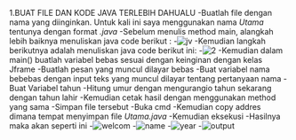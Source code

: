 1.BUAT FILE DAN KODE JAVA TERLEBIH DAHUALU
-Buatlah file dengan nama yang diinginkan. Untuk kali ini saya menggunakan nama *Utama* tentunya dengan format *.java*
-Sebelum menulis method main, alangkah lebih baiknya menuliskan java code berikut :
-![jv](https://user-images.githubusercontent.com/116275592/210800255-97e94436-8021-49f2-a9cc-017dc6df363e.png)
-Kemudian langkah berikutnya adalah menuliskan java code berikut ini:
-![2](https://user-images.githubusercontent.com/116275592/210800545-c106aaf3-6402-4df9-b114-ebdada25c2c2.png)
-Kemudian dalam main() buatlah variabel bebas sesuai dengan keinginan dengan kelas Jframe
-Buatlah pesan yang muncul dilayar bebas
-Buat variabel nama bebebas dengan input teks yang muncul dilayar tentang pertanyaan nama
-Buat Variabel tahun 
-Hitung umur dengan mengurangio tahun sekarang dengan tahun lahir
-Kemudian cetak hasil dengan menggunakan method yang sama
-Simpan file tersebut
-Buka cmd
-Kemudian copy addres dimana tempat menyimpan file *Utama.java*
-Kemudian eksekusi 
-Hasilnya maka akan seperti ini
-![welcom](https://user-images.githubusercontent.com/116275592/210801546-8ce511dc-047d-457d-9e34-f4dc8e2db08e.png)
-![name](https://user-images.githubusercontent.com/116275592/210801532-fc313f9d-179f-4011-938e-886da01edc99.png)
-![year](https://user-images.githubusercontent.com/116275592/210801550-8698bceb-a89d-43b0-adbb-d76d2ebcc362.png)
-![output](https://user-images.githubusercontent.com/116275592/210801543-25b2807b-5d2f-4a70-a87f-28294f725776.png)
